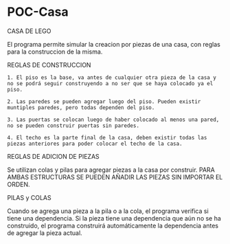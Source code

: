 # POC-Casa
CASA DE LEGO

El programa permite simular la creacion por piezas de una casa, con reglas para la construccion de la misma.

REGLAS DE CONSTRUCCION

    1. El piso es la base, va antes de cualquier otra pieza de la casa y no se podrá seguir construyendo a no ser que se haya colocado ya el piso.

    2. Las paredes se pueden agregar luego del piso. Pueden existir muntiples paredes, pero todas dependen del piso.

    3. Las puertas se colocan luego de haber colocado al menos una pared, no se pueden construir puertas sin paredes.

    4. El techo es la parte final de la casa, deben existir todas las piezas anteriores para poder colocar el techo de la casa.

REGLAS DE ADICION DE PIEZAS

Se utilizan colas y pilas para agregar piezas a la casa por construir. PARA AMBAS ESTRUCTURAS SE PUEDEN AÑADIR LAS PIEZAS SIN IMPORTAR EL ORDEN.

PILAS y COLAS

Cuando se agrega una pieza a la pila o a la cola, el programa verifica si tiene una dependencia. Si la pieza tiene una dependencia que aún no se ha construido, el programa construirá automáticamente la dependencia antes de agregar la pieza actual.